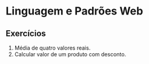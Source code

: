 # Linguagem e Padrões Web

## Exercícios

1. Média de quatro valores reais.
2. Calcular valor de um produto com desconto.
